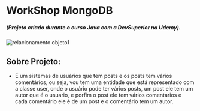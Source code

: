 # WorkShop MongoDB 
##### (Projeto criado durante o curso Java com a DevSuperior na Udemy).

![relacionamento objeto1](https://user-images.githubusercontent.com/53848638/171255999-3748273c-67eb-452f-853b-8562f2d4ccd5.png)


## Sobre Projeto:
- É um sistemas de usuários que tem posts e os posts tem vários comentários, ou seja, 
vou tem uma entidade que está representado com a classe user, onde o usuário pode ter vários posts, 
um post ele tem um autor que é o usuario, e porfim o post ele tem vários comentarios e cada comentário 
ele é de um post e o comentário tem um autor. 

